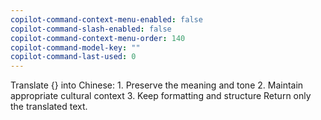 ```yaml
---
copilot-command-context-menu-enabled: false
copilot-command-slash-enabled: false
copilot-command-context-menu-order: 140
copilot-command-model-key: ""
copilot-command-last-used: 0
---
```

Translate {} into Chinese:
    1. Preserve the meaning and tone
    2. Maintain appropriate cultural context
    3. Keep formatting and structure
    Return only the translated text.